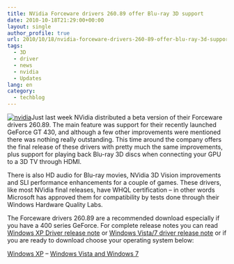 ```yaml
---
title: NVidia Forceware drivers 260.89 offer Blu-ray 3D support
date: 2010-10-18T21:29:00+00:00
layout: single
author_profile: true
url: 2010/10/18/nvidia-forceware-drivers-260-89-offer-blu-ray-3d-support/
tags:
  - 3D
  - driver
  - news
  - nvidia
  - Updates
lang: en
category: 
  - techblog
---
```

[![nvidia](http://lh5.ggpht.com/_vaUVXcmC3OI/TLy1F5UdI3I/AAAAAAAACtU/Pq8kYdoXiVI/nvidia_thumb%5B1%5D.gif?imgmax=800 "nvidia")](http://lh6.ggpht.com/_vaUVXcmC3OI/TLy1EfxYkEI/AAAAAAAACtQ/hQSniQDgeRE/s1600-h/nvidia%5B3%5D.gif)Just last week NVidia distributed a beta version of their Forceware drivers 260.89. The main feature was support for their recently launched GeForce GT 430, and although a few other improvements were mentioned there was nothing really outstanding. This time around the company offers the final release of these drivers with pretty much the same improvements, plus support for playing back Blu-ray 3D discs when connecting your GPU to a 3D TV through HDMI.

There is also HD audio for Blu-ray movies, NVidia 3D Vision improvements and SLI performance enhancements for a couple of games. These drivers, like most NVidia final releases, have WHQL certification – in other words Microsoft has approved them for compatibility by tests done through their Windows Hardware Quality Labs.

The Forceware drivers 260.89 are a recommended download especially if you have a 400 series GeForce. For complete release notes you can read [Windows XP Driver release note](http://us.download.nvidia.com/Windows/260.89/260.89_WinXP_Desktop_Release_Notes.pdf) or [Windows Vista/7 driver release note](http://us.download.nvidia.com/Windows/260.89/260.89_Win7_WinVista_Desktop_Release_Notes.pdf) or if you are ready to download choose your operating system below:

[Windows XP](http://www.nvidia.com/object/winxp-260.89-whql-driver.html) – [Windows Vista and Windows 7](http://www.nvidia.com/object/win7-winvista-32bit-260.89-whql-driver.html)